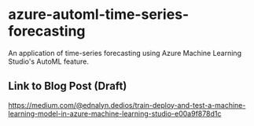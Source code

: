 # azure-automl-time-series-forecasting
An application of time-series forecasting using Azure Machine Learning Studio's AutoML feature.

## Link to Blog Post (Draft)

https://medium.com/@ednalyn.dedios/train-deploy-and-test-a-machine-learning-model-in-azure-machine-learning-studio-e00a9f878d1c
